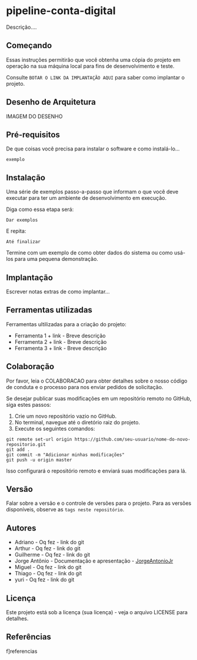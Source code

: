 # pipeline-conta-digital

Descrição....

## Começando

Essas instruções permitirão que você obtenha uma cópia do projeto em operação na sua máquina local para fins de desenvolvimento e teste.

Consulte `BOTAR O LINK DA IMPLANTAÇÃO AQUI` para saber como implantar o projeto.

## Desenho de Arquitetura

IMAGEM DO DESENHO

## Pré-requisitos

De que coisas você precisa para instalar o software e como instalá-lo...
```
exemplo
```
## Instalação

Uma série de exemplos passo-a-passo que informam o que você deve executar para ter um ambiente de desenvolvimento em execução.

Diga como essa etapa será:
```
Dar exemplos
```
E repita:
```
Até finalizar
```
Termine com um exemplo de como obter dados do sistema ou como usá-los para uma pequena demonstração.

## Implantação

Escrever notas extras de como implantar...

## Ferramentas utilizadas

Ferramentas ultilizadas para a criação do projeto:

* Ferramenta 1 + link - Breve descrição
* Ferramenta 2 + link - Breve descrição
* Ferramenta 3 + link - Breve descrição

## Colaboração

Por favor, leia o COLABORACAO para obter detalhes sobre o nosso código de conduta e o processo para nos enviar pedidos de solicitação.

Se desejar publicar suas modificações em um repositório remoto no GitHub, siga estes passos:

1. Crie um novo repositório vazio no GitHub.
2. No terminal, navegue até o diretório raiz do projeto.
3. Execute os seguintes comandos:
```
git remote set-url origin https://github.com/seu-usuario/nome-do-novo-repositorio.git
git add .
git commit -m "Adicionar minhas modificações"
git push -u origin master
```
Isso configurará o repositório remoto e enviará suas modificações para lá.

## Versão

Falar sobre a versão e o controle de versões para o projeto. Para as versões disponíveis, observe as `tags neste repositório`.

## Autores

* Adriano - Oq fez - link do git
* Arthur - Oq fez - link do git
* Guilherme - Oq fez - link do git
* Jorge Antônio - Documentação e apresentação - [JorgeAntonioJr](https://github.com/JorgeAntonioJr)
* Miguel - Oq fez - link do git
* Thiago - Oq fez - link do git
* yuri - Oq fez - link do git

## Licença

Este projeto está sob a licença (sua licença) - veja o arquivo LICENSE para detalhes.

## Referências

f]referencias

